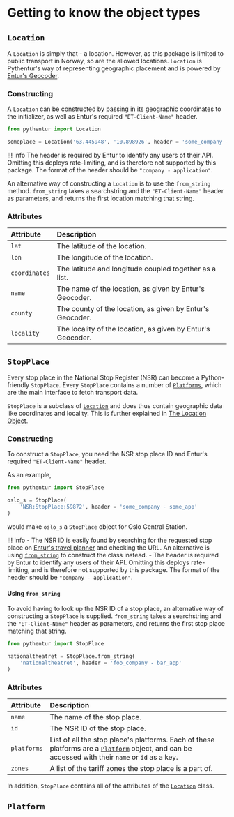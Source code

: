 # Getting to know the object types

## `Location`

A `Location` is simply that - a location. However, as this package is limited to public transport in Norway, so are the allowed locations. `Location` is Pythentur's way of representing geographic placement and is powered by [Entur's Geocoder](https://developer.entur.org/pages-geocoder-intro).

### Constructing

A `Location` can be constructed by passing in its geographic coordinates to the initializer, as well as Entur's required `"ET-Client-Name"` header.

```python
from pythentur import Location

someplace = Location('63.445948', '10.898926', header = 'some_company - some_app')
```

!!! info
    The header is required by Entur to identify any users of their API. Omitting this deploys rate-limiting, and is therefore not supported by this package. The format of the header should be `"company - application"`.

An alternative way of constructing a `Location` is to use the `from_string` method. `from_string` takes a searchstring and the `"ET-Client-Name"` header as parameters, and returns the first location matching that string.

### <a name="la"></a>Attributes

| Attribute  | Description |
| :--------- | :-------------------------- |
| `lat` | The latitude of the location. |
| `lon` | The longitude of the location. |
| `coordinates` | The latitude and longitude coupled together as a list. |
| `name` | The name of the location, as given by Entur's Geocoder. |
| `county` | The county of the location, as given by Entur's Geocoder. |
| `locality` | The locality of the location, as given by Entur's Geocoder. |

## `StopPlace`

Every stop place in the National Stop Register (NSR) can become a Python-friendly `StopPlace`. Every `StopPlace` contains a number of [`Platforms`](#platform), which are the main interface to fetch transport data.

`StopPlace` is a subclass of [`Location`](#location) and does thus contain geographic data like coordinates and locality. This is further explained in [The Location Object](#la).

### Constructing

To construct a `StopPlace`, you need the NSR stop place ID and Entur's required `"ET-Client-Name"` header.

As an example,

```python
from pythentur import StopPlace

oslo_s = StopPlace(
    'NSR:StopPlace:59872', header = 'some_company - some_app'
)
```

would make `oslo_s` a `StopPlace` object for Oslo Central Station.

!!! info
    - The NSR ID is easily found by searching for the requested stop place on [Entur's travel planner](https://entur.no/avgangstavle) and checking the URL. An alternative is using [`from_string`](#using-from_string) to construct the class instead.
    - The header is required by Entur to identify any users of their API. Omitting this deploys rate-limiting, and is therefore not supported by this package. The format of the header should be `"company - application"`.

#### Using `from_string`

To avoid having to look up the NSR ID of a stop place, an alternative way of constructing a `StopPlace` is supplied. `from_string` takes a searchstring and the `"ET-Client-Name"` header as parameters, and returns the first stop place matching that string.

```python
from pythentur import StopPlace

nationaltheatret = StopPlace.from_string(
    'nationaltheatret', header = 'foo_company - bar_app'
)
```

### Attributes

| Attribute  | Description |
| :--------- | :-------------------------- |
| `name` | The name of the stop place. |
| `id` | The NSR ID of the stop place. |
| `platforms` | List of all the stop place's platforms. Each of these platforms are a [`Platform`](#platform) object, and can be accessed with their `name` or  `id` as a key. |
| `zones` | A list of the tariff zones the stop place is a part of. |

In addition, `StopPlace` contains all of the attributes of the [`Location`](#la) class.

## `Platform`